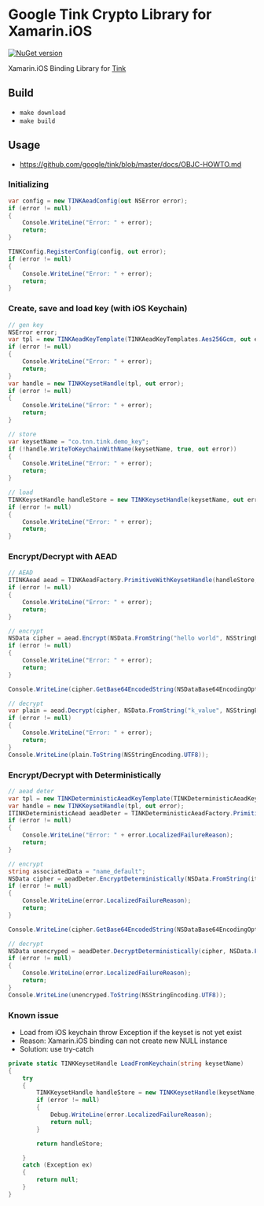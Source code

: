 # Google Tink Crypto Library for Xamarin.iOS
[![NuGet version](https://badge.fury.io/nu/Tink.iOS.svg)](https://badge.fury.io/nu/Tink.iOS)

Xamarin.iOS Binding Library for [Tink](https://github.com/google/tink)

## Build

- `make download`
- `make build`

## Usage
- https://github.com/google/tink/blob/master/docs/OBJC-HOWTO.md

### Initializing
```csharp
var config = new TINKAeadConfig(out NSError error);
if (error != null)
{
    Console.WriteLine("Error: " + error);
    return;
}

TINKConfig.RegisterConfig(config, out error);
if (error != null)
{
    Console.WriteLine("Error: " + error);
    return;
}
```

### Create, save and load key (with iOS Keychain)
```csharp
// gen key
NSError error;
var tpl = new TINKAeadKeyTemplate(TINKAeadKeyTemplates.Aes256Gcm, out error);
if (error != null)
{
    Console.WriteLine("Error: " + error);
    return;
}
var handle = new TINKKeysetHandle(tpl, out error);
if (error != null)
{
    Console.WriteLine("Error: " + error);
    return;
}

// store
var keysetName = "co.tnn.tink.demo_key";
if (!handle.WriteToKeychainWithName(keysetName, true, out error))
{
    Console.WriteLine("Error: " + error);
    return;
}

// load
TINKKeysetHandle handleStore = new TINKKeysetHandle(keysetName, out error);
if (error != null)
{
    Console.WriteLine("Error: " + error);
    return;
}
```

### Encrypt/Decrypt with AEAD
```csharp
// AEAD
ITINKAead aead = TINKAeadFactory.PrimitiveWithKeysetHandle(handleStore, out error);
if (error != null)
{
    Console.WriteLine("Error: " + error);
    return;
}

// encrypt
NSData cipher = aead.Encrypt(NSData.FromString("hello world", NSStringEncoding.UTF8), NSData.FromString("k_value", NSStringEncoding.UTF8), out error);
if (error != null)
{
    Console.WriteLine("Error: " + error);
    return;
}

Console.WriteLine(cipher.GetBase64EncodedString(NSDataBase64EncodingOptions.None));

// decrypt
var plain = aead.Decrypt(cipher, NSData.FromString("k_value", NSStringEncoding.UTF8), out error);
if (error != null)
{
    Console.WriteLine("Error: " + error);
    return;
}
Console.WriteLine(plain.ToString(NSStringEncoding.UTF8));
```
### Encrypt/Decrypt with Deterministically
```csharp
// aead deter
var tpl = new TINKDeterministicAeadKeyTemplate(TINKDeterministicAeadKeyTemplates.TINKAes256Siv, out NSError error);
var handle = new TINKKeysetHandle(tpl, out error);
ITINKDeterministicAead aeadDeter = TINKDeterministicAeadFactory.PrimitiveWithKeysetHandle(handle, out error);
if (error != null)
{
    Console.WriteLine("Error: " + error.LocalizedFailureReason);
    return;
}

// encrypt
string associatedData = "name_default";
NSData cipher = aeadDeter.EncryptDeterministically(NSData.FromString(item, NSStringEncoding.UTF8), NSData.FromString(associatedData, NSStringEncoding.UTF8), out error);
if (error != null)
{
    Console.WriteLine(error.LocalizedFailureReason);
    return;
}

Console.WriteLine(cipher.GetBase64EncodedString(NSDataBase64EncodingOptions.None));

// decrypt
NSData unencryped = aeadDeter.DecryptDeterministically(cipher, NSData.FromString(associatedData, NSStringEncoding.UTF8), out error);
if (error != null)
{
    Console.WriteLine(error.LocalizedFailureReason);
    return;
}
Console.WriteLine(unencryped.ToString(NSStringEncoding.UTF8));
```

### Known issue

- Load from iOS keychain throw Exception if the keyset is not yet exist
- Reason: Xamarin.iOS binding can not create new NULL instance
- Solution: use try-catch
```csharp
private static TINKKeysetHandle LoadFromKeychain(string keysetName)
{
    try
    {
        TINKKeysetHandle handleStore = new TINKKeysetHandle(keysetName, out NSError error);
        if (error != null)
        {
            Debug.WriteLine(error.LocalizedFailureReason);
            return null;
        }

        return handleStore;

    }
    catch (Exception ex)
    {
        return null;
    }
}
```